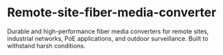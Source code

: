 # Remote-site-fiber-media-converter
Durable and high-performance fiber media converters for remote sites, industrial networks, PoE applications, and outdoor surveillance. Built to withstand harsh conditions.
